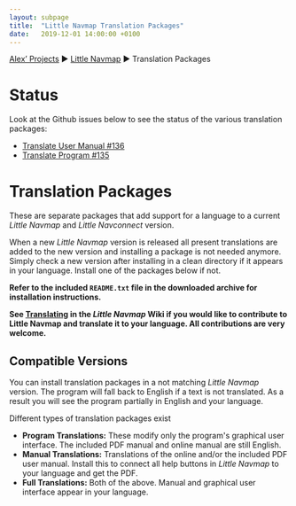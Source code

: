 ```yaml
---
layout: subpage
title:  "Little Navmap Translation Packages"
date:   2019-12-01 14:00:00 +0100
---
```

[Alex’ Projects](index.html) ►  [Little Navmap](littlenavmap.html) ► Translation Packages

# Status

Look at the Github issues below to see the status of the various translation packages:

* [Translate User Manual #136](https://github.com/albar965/littlenavmap/issues/136)
* [Translate Program #135](https://github.com/albar965/littlenavmap/issues/135)

# Translation Packages

These are separate packages that add support for a language to a current _Little Navmap_ and _Little Navconnect_ version.

When a new _Little Navmap_ version is released all present translations are added to the new version and installing a package is not needed anymore. Simply check a new version after installing in a clean directory if it appears in your language. Install one of the packages below if not.

**Refer to the included `README.txt` file in the downloaded archive for installation instructions.**

**See [Translating](https://github.com/albar965/littlenavmap/wiki/Translating) in the _Little Navmap_ Wiki if you would like to contribute to Little Navmap and translate it to your language. All contributions are very welcome.**

## Compatible Versions

You can install translation packages in a not matching _Little Navmap_ version. The program will fall back to English if a text is not translated. As a result you will see the program partially in English and your language.

Different types of translation packages exist

* **Program Translations:** These modify only the program's graphical user interface. The included PDF manual and online manual are still English.
* **Manual Translations:** Translations of the online and/or the included PDF user manual. Install this to connect all help buttons in _Little Navmap_ to your language and get the PDF.
* **Full Translations:** Both of the above. Manual and graphical user interface appear in your language.
